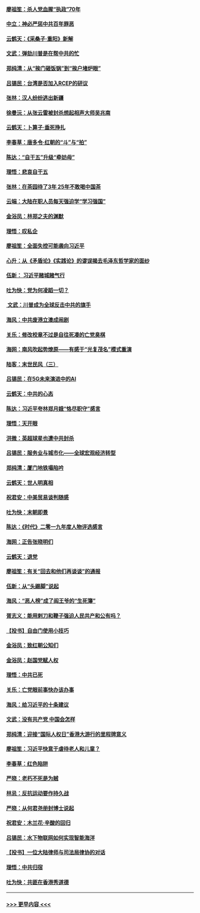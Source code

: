 #### [廖祖笙：杀人党血腥“执政”70年](../pages/nsc993/n11745144.md?t=12260655) 
#### [中立：神必严惩中共百年罪恶](../pages/nsc993/n11744970.md?t=12260655) 
#### [云鹤天：《采桑子‧重阳》新解](../pages/nsc993/n11744948.md?t=12260655) 
#### [文武：弹劾川普是在帮中共的忙](../pages/nsc993/n11744758.md?t=12260655) 
#### [郑纯清：从“挨门砸饭锅”到“挨户堵炉眼”](../pages/nsc993/n11744745.md?t=12260655) 
#### [吕锡民：台湾是否加入RCEP的研议](../pages/nsc993/n11744701.md?t=12260655) 
#### [张林：汉人纷纷逃出新疆](../pages/nsc993/n11743530.md?t=12260655) 
#### [徐曼沅：从张云雷被封杀想起相声大师吴兆南](../pages/nsc993/n11741816.md?t=12260655) 
#### [云鹤天：卜算子‧垂死挣扎](../pages/nsc993/n11739956.md?t=12260655) 
#### [李春草：唐多令‧红朝的“斗”与“拍”](../pages/nsc993/n11739830.md?t=12260655) 
#### [陈达：“自干五”升级“牵妨母”](../pages/nsc993/n11739724.md?t=12260655) 
#### [理悟：悲哀自干五](../pages/nsc993/n11739547.md?t=12260655) 
#### [张林：在茶园待了3年 25年不敢喝中国茶](../pages/nsc993/n11739240.md?t=12260655) 
#### [云端：大陆在职人员每天强迫学“学习强国”](../pages/nsc993/n11738735.md?t=12260655) 
#### [金浴凤：林郑之夫的渊默](../pages/nsc993/n11737735.md?t=12260655) 
#### [理悟：叹私企](../pages/nsc993/n11737715.md?t=12260655) 
#### [廖祖笙：全面失控可能袭向习近平](../pages/nsc993/n11737704.md?t=12260655) 
#### [心升：从《矛盾论》《实践论》的谬误揭去毛泽东哲学家的面纱](../pages/nsc993/n11736962.md?t=12260655) 
#### [伍新： 习近平赌城赌气行](../pages/nsc993/n11736929.md?t=12260655) 
#### [吐为快：党为何凌蹈一切？](../pages/nsc993/n11736915.md?t=12260655) 
#### [ 文武：川普成为全球反击中共的旗手](../pages/nsc993/n11736882.md?t=12260655) 
#### [海风：中共废港立澳成闹剧](../pages/nsc993/n11735857.md?t=12260655) 
#### [关乐：修改校章不过是自往死凑的亡党臭棋](../pages/nsc993/n11735097.md?t=12260655) 
#### [海网：南风吹起势燎原——有感于“光复茂名”模式重演](../pages/nsc993/n11732308.md?t=12260655) 
#### [陆客：末世民风（三）](../pages/nsc993/n11732211.md?t=12260655) 
#### [吕锡民：在5G未来演进中的AI](../pages/nsc993/n11730010.md?t=12260655) 
#### [云鹤天：中共的心态](../pages/nsc993/n11729906.md?t=12260655) 
#### [陈达：习近平夸林郑月娥“恪尽职守”感言](../pages/nsc993/n11729881.md?t=12260655) 
#### [理悟：天开眼](../pages/nsc993/n11729699.md?t=12260655) 
#### [洪微：英超球星也遭中共封杀](../pages/nsc993/n11727243.md?t=12260655) 
#### [吕锡民：服务业与城市化——全球宏观经济转型](../pages/nsc993/n11725845.md?t=12260655) 
#### [郑纯清：厦门地铁塌陷吟](../pages/nsc993/n11725813.md?t=12260655) 
#### [云鹤天：世人明真相](../pages/nsc993/n11725621.md?t=12260655) 
#### [祝君安：中美贸易谈判随感](../pages/nsc993/n11725609.md?t=12260655) 
#### [吐为快：末朝即景](../pages/nsc993/n11723365.md?t=12260655) 
#### [陈达：《时代》二零一九年度人物评选感言](../pages/nsc993/n11723337.md?t=12260655) 
#### [海网：正告张晓明们](../pages/nsc993/n11723228.md?t=12260655) 
#### [云鹤天：退党](../pages/nsc993/n11723056.md?t=12260655) 
#### [廖祖笙：有关“回去和他们再谈谈”的通报](../pages/nsc993/n11722442.md?t=12260655) 
#### [伍新：从“头踢脚”说起](../pages/nsc993/n11722429.md?t=12260655) 
#### [海风：“恶人榜”成了阎王爷的“生死簿”](../pages/nsc993/n11722272.md?t=12260655) 
#### [胥志义：能用剌刀和鞭子强迫人民共产和公有吗？](../pages/nsc993/n11720569.md?t=12260655) 
#### [【投书】自由门使用小技巧](../pages/nsc993/n11720180.md?t=12260655) 
#### [金浴凤：致红朝公知们](../pages/nsc993/n11720563.md?t=12260655) 
#### [金浴凤：赵国党赋人权](../pages/nsc993/n11720533.md?t=12260655) 
#### [理悟：中共已死](../pages/nsc993/n11720233.md?t=12260655) 
#### [关乐：亡党眼前事快办该办事](../pages/nsc993/n11719160.md?t=12260655) 
#### [海风：给习近平的十条建议](../pages/nsc993/n11717616.md?t=12260655) 
#### [文武：没有共产党 中国会怎样](../pages/nsc993/n11717584.md?t=12260655) 
#### [郑纯清：迎接“国际人权日”香港大游行的里程牌意义](../pages/nsc993/n11717417.md?t=12260655) 
#### [廖祖笙：习近平快意于虐待老人和儿童？](../pages/nsc993/n11715313.md?t=12260655) 
#### [李春草：红色陷阱](../pages/nsc993/n11715029.md?t=12260655) 
#### [严晓：老朽不死是为贼](../pages/nsc993/n11712910.md?t=12260655) 
#### [林忌：反抗运动要作持久战](../pages/nsc993/n11712623.md?t=12260655) 
#### [严晓：从何君尧册封博士说起](../pages/nsc993/n11712465.md?t=12260655) 
#### [祝君安：木兰花·辛酸的回归](../pages/nsc993/n11712381.md?t=12260655) 
#### [吕锡民：水下物联网如何实现智能海洋](../pages/nsc993/n11711158.md?t=12260655) 
#### [【投书】一位大陆律师与司法局律协的对话](../pages/nsc993/n11709675.md?t=12260655) 
#### [理悟：中共归宿](../pages/nsc993/n11710059.md?t=12260655) 
#### [吐为快：共匪在香港秀道德](../pages/nsc993/n11709979.md?t=12260655) 

----
#### [ >>> 更早内容 <<< ](../indexes/nsc993-earlier.md)
